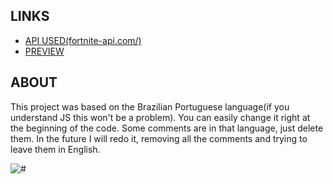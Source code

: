 
## LINKS

- [API USED(fortnite-api.com/)](https://fortnite-api.com/)
- [PREVIEW](https://drakomichael.github.io/FortniteShop/)

## ABOUT
This project was based on the Brazilian Portuguese language(if you understand JS this won't be a problem). You can easily change it right at the beginning of the code.
Some comments are in that language, just delete them. 
In the future I will redo it, removing all the comments and trying to leave them in English.

![#](https://shields.io/badge/JavaScript-F7DF1E?logo=JavaScript&logoColor=000&style=flat-square)
